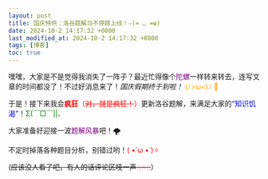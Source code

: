 ```yaml
---
layout: post
title: 国庆特供：洛谷题解马不停蹄上线！✧(≖ ◡ ≖✿)
date: 2024-10-2 14:17:32 +0800
last_modified_at: 2024-10-2 14:17:32 +0800
tags: [博客]
toc: true
---
```


嘿嘿，大家是不是觉得我消失了一阵子？最近忙得像个<font color="purple">陀螺</font>一样转来转去，连写文章的时间都没了！不过好消息来了！_国庆假期终于到啦！_ <font color="orange">(ﾉ>ω<)ﾉ 🎉</font>

于是！接下来我会<font color="red"><strong>疯狂</strong>（~~对，就是疯狂！~~）</font>更新洛谷题解，来满足大家的<font color="blue">“知识饥渴”</font>！<font color="green">Σ(￣□￣||、</font>

大家准备好迎接一波<font color="purple">题解风暴</font>吧！🌪

不定时掉落各种题目分析，别错过哟！<font color="red">( •̀ ω •́ )✧</font>

(~~应该没人看了吧，有人的话评论区吱一声<font color="pink">qwq</font>~~）
